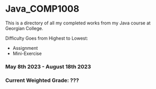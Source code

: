 # Java_COMP1008

This is a directory of all my completed works from my Java course at Georgian College.

Difficulty Goes from Highest to Lowest:
- Assignment
- Mini-Exercise

### May 8th 2023 - August 18th 2023
### Current Weighted Grade: ???
